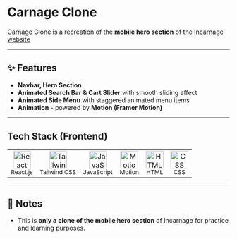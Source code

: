 # Carnage Clone

Carnage Clone is a recreation of the **mobile hero section** of the [Incarnage website](https://incarnage.com/)

---

## ✨ Features

- **Navbar, Hero Section**
- **Animated Search Bar & Cart Slider** with smooth sliding effect
- **Animated Side Menu** with staggered animated menu items
- **Animation** - powered by **Motion (Framer Motion)**

---

## Tech Stack (Frontend)

<table>
  <tr>
    <td align="center" style="min-width:40px;">
        <img width="40" src="https://cdn.jsdelivr.net/gh/devicons/devicon@latest/icons/react/react-original.svg" alt="React" title="React"/><br/>
        <sup>React.js</sup>
    </td>
    <td align="center" style="min-width:40px;">
        <img width="40" src="https://cdn.jsdelivr.net/gh/devicons/devicon@latest/icons/tailwindcss/tailwindcss-original.svg" alt="Tailwind CSS" title="Tailwind CSS"/><br/>
        <sup>Tailwind CSS</sup>
    </td>
    <td align="center" style="min-width:40px;">
        <img width="40" src="https://cdn.jsdelivr.net/gh/devicons/devicon@latest/icons/javascript/javascript-original.svg" alt="JavaScript" title="JavaScript"/><br/>
        <sup>JavaScript</sup>
    </td>
    <td align="center" style="min-width:40px;">
        <img width="40" src="https://cdn.brandfetch.io/idDJv1mfrb/w/1080/h/1080/theme/dark/icon.png?c=1bxid64Mup7aczewSAYMX&t=1753779057992" alt="Motion" title="Motion"/><br/>
        <sup>Motion</sup>
    </td>
    <td align="center" style="min-width:40px;">
        <img width="40" src="https://cdn.jsdelivr.net/gh/devicons/devicon@latest/icons/html5/html5-original.svg" alt="HTML" title="HTML"/><br/>
        <sup>HTML</sup>
    </td>
    <td align="center" style="min-width:40px;">
        <img width="40" src="https://cdn.jsdelivr.net/gh/devicons/devicon@latest/icons/css3/css3-original.svg" alt="CSS" title="CSS"/><br/>
        <sup>CSS</sup>
    </td>
  </tr>
</table>

---

## 📌 Notes

- This is **only a clone of the mobile hero section** of Incarnage for practice and learning purposes.
